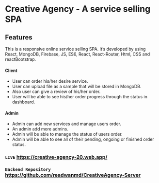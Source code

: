 # Creative Agency - A service selling SPA

## Features
This is a responsive online service selling
SPA. It’s developed by using React, MongoDB, Firebase, JS, ES6, React, React-Router, Html, CSS and reactBootstrap.


#### Client 
- User can order his/her desire service.
- User can upload file as a sample that will be stored in MongoDB.
- Also user can give a review of his/her order.
- User will be able to see his/her order progress through the status in dashboard.

#### Admin
- Admin can add new services and manage users order.
- An admin add more admins.
- Admin will be able to manage the status of users order.
- Admin will be able to see all of their pending, ongoing or finished order status.


### `LIVE` https://creative-agency-20.web.app/
### `Backend Repository` https://github.com/readwanmd/CreativeAgency-Server
